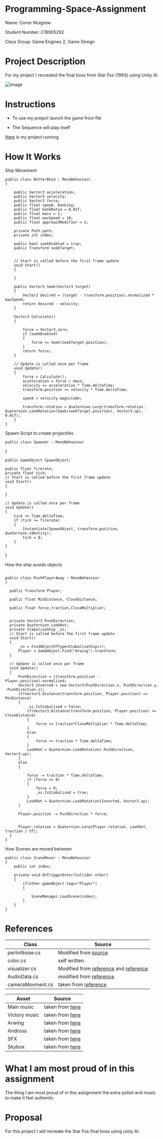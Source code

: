 # Programming-Space-Assignment
Name: Conor Mulgrew

Student Number: C19905292

Class Group: Game Engines 2, Game Design

# Project Description

For my project I recreated the final boss from Star Fox (1993) using Unity AI

![image](https://user-images.githubusercontent.com/55447839/146017361-fde3f49e-a70d-4370-be53-a38154978911.png)

# Instructions

* To use my project launch the game from file

* The Sequence will play itself

[Here](https://youtu.be/v4SGN2-e45w) is my project running

# How It Works

Ship Movement
```
public class BetterBoid : MonoBehaviour
{

    public Vector3 acceleration;
    public Vector3 velocity;
    public Vector3 force;
    public float speed, banking;
    public float bankRatio = 0.01f;
    public float mass = 1;
    public float maxSpeed = 10;
    public float approachModifier = 2;

    private Path path;
    private int index;

    public bool seekEnabled = true;
    public Transform seekTarget;


    // Start is called before the first frame update
    void Start()
    {
        
    }

    public Vector3 Seek(Vector3 target)
    {
        Vector3 desired = (target - transform.position).normalized * maxSpeed;
        return desired - velocity;
    }

    Vector3 Calculate()
    {

        force = Vector3.zero;
        if (seekEnabled)
        {
            force += Seek(seekTarget.position);
        }
        return force;
    }

    // Update is called once per frame
    void Update()
    {
        force = Calculate();
        acceleration = force / mass;
        velocity += acceleration * Time.deltaTime;
        transform.position += velocity * Time.deltaTime;

        speed = velocity.magnitude;

        transform.rotation = Quaternion.Lerp(transform.rotation, Quaternion.LookRotation(Seek(seekTarget.position), Vector3.up), 0.01f);
    }
}
```
  
  Spawn Script to create projectiles
    
    public class Spawner : MonoBehaviour
{

    public GameObject SpawnObject;

    public float firerate;
    private float tick;
    // Start is called before the first frame update
    void Start()
    {
        
    }

    // Update is called once per frame
    void Update()
    {
        tick += Time.deltaTime;
        if (tick >= firerate)
        {
            Instantiate(SpawnObject, transform.position, Quaternion.identity);
            tick = 0;
        }
    }
}
  
  How the ship avoids objects
  ```
  
  public class PushPlayerAway : MonoBehaviour
{

    public Transform Player;

    public float MinDistance, CloseDistance;

    public float force,traction,CloseMultiplier;

    
    private Vector3 PushDirection;
    private Quaternion LookRot;
    private StabaliseShip _ss;
    // Start is called before the first frame update
    void Start()
    {
        _ss = FindObjectOfType<StabaliseShip>();
        Player = GameObject.Find("Arwing").transform;
    }

    // Update is called once per frame
    void Update()
    {
        PushDirection = (transform.position - Player.position).normalized;
        Vector3 Inverted = new Vector3(PushDirection.x, PushDirection.y, -PushDirection.z);
        if(Vector3.Distance(transform.position, Player.position) <= MinDistance)
        {
            _ss.IsStabalised = false;
            if(Vector3.Distance(transform.position, Player.position) <= CloseDistance)
            {
                force += traction*CloseMultiplier * Time.deltaTime;
            }
            else
            {
                force += traction * Time.deltaTime;
            }
            LookRot = Quaternion.LookRotation(-PushDirection, Vector3.up);
        }
        else
        {
            
            force -= traction * Time.deltaTime;
            if (force <= 0)
            {
                force = 0;
                _ss.IsStabalised = true;
            }
            LookRot = Quaternion.LookRotation(Inverted, Vector3.up);
        }
        
        Player.position -= PushDirection * force;


        Player.rotation = Quaternion.Lerp(Player.rotation, LookRot, traction / 5f);
    }
}
```

How Scenes are moved between

```
public class SceneMover : MonoBehaviour
{
    public int index;
    
    private void OnTriggerEnter(Collider other)
    {
        if(other.gameObject.tag=="Player")
        {
            
            SceneManager.LoadScene(index);
        }
    }
}
```

# References
   
  | Class | Source |
  | ----- | ----- |
  | perlinNoise.cs | Modified from [source](https://www.youtube.com/watch?v=bG0uEXV6aHQ) |
  | color.cs | self written |
  | visualizer.cs | Modified from [reference](https://docs.unity3d.com/ScriptReference/Object.Instantiate.html) and [reference](https://docs.unity3d.com/ScriptReference/Quaternion.html) |
  | AudioData.cs | modified from [reference](https://docs.unity3d.com/ScriptReference/AudioSource.GetSpectrumData.html) |
  | cameraMovment.cs | taken from [reference](https://www.emmaprats.com/p/how-to-rotate-the-camera-around-an-object-in-unity3d/) |
  
  | Asset | Source |
  | ----- | ----- |
  | Main music | taken from [here](https://www.youtube.com/watch?v=-jbp2BZ3S9M) |
  | Victory music | taken from [here](https://www.youtube.com/watch?v=uFeHMVuUn2s) |
  | Arwing | taken from [here](https://skfb.ly/onyoP) |
  | Andross | taken from [here](https://skfb.ly/o86ow) |
  | SFX | taken from [here](https://www.101soundboards.com/boards/10698-star-fox-2-sounds) |
  | Skybox | taken from [here](https://assetstore.unity.com/packages/3d/environments/sci-fi/real-stars-skybox-lite-116333) |
  
  # What I am most proud of in this assignment
  
  The thing I am most proud of in this assignment the extra polish and music to make it feel authentic
  
  # Proposal
  
  For this project I will recreate the Star Fox final boss using unity AI.
  
  
